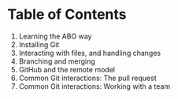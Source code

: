 # Table of Contents

1. Learning the ABO way
2. Installing Git
3. Interacting with files, and handling changes
4. Branching and merging
5. GitHub and the remote model
6. Common Git interactions: The pull request
7. Common Git interactions: Working with a team

